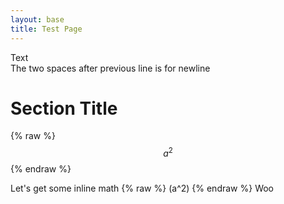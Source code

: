 ```yaml
---
layout: base
title: Test Page
---
```

Text  
The two spaces after previous line is for newline
# Section Title
{% raw %}
$$a^2$$
{% endraw %}
  
Let's get some
inline math
{% raw %}
\(a^2\)
{% endraw %}
Woo
